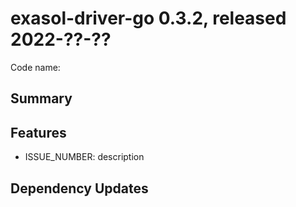 # exasol-driver-go 0.3.2, released 2022-??-??

Code name:

## Summary

## Features

* ISSUE_NUMBER: description

## Dependency Updates
